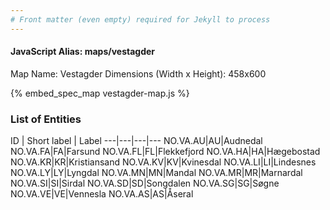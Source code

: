 ```yaml
---
# Front matter (even empty) required for Jekyll to process
---
```


#### JavaScript Alias: maps/vestagder

Map Name: Vestagder
Dimensions (Width x Height): 458x600



{% embed_spec_map vestagder-map.js %}

### List of Entities

ID | Short label | Label
---|---|---|---
NO.VA.AU|AU|Audnedal
NO.VA.FA|FA|Farsund
NO.VA.FL|FL|Flekkefjord
NO.VA.HA|HA|Hægebostad
NO.VA.KR|KR|Kristiansand
NO.VA.KV|KV|Kvinesdal
NO.VA.LI|LI|Lindesnes
NO.VA.LY|LY|Lyngdal
NO.VA.MN|MN|Mandal
NO.VA.MR|MR|Marnardal
NO.VA.SI|SI|Sirdal
NO.VA.SD|SD|Songdalen
NO.VA.SG|SG|Søgne
NO.VA.VE|VE|Vennesla
NO.VA.AS|AS|Åseral

